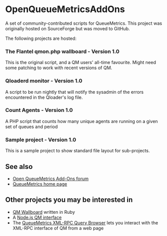 
OpenQueueMetricsAddOns
======================

A set of community-contributed scripts for QueueMetrics. This project was originally hosted on SourceForge but was moved to GitHub.

The following projects are hosted:

### The Flantel qmon.php wallboard - Version 1.0 
This is the original script, and a QM users' all-time favourite. Might need some
patching to work with recent versions of QM.
### Qloaderd monitor - Version 1.0 
A script to be run nightly that will notify the sysadmin of the errors encountered in the Qloader's log file.
### Count Agents - Version 1.0 
A PHP script that counts how many unique agents are running on a given set of queues and period
### Sample project - Version 1.0 
This is a sample project to show standard file layout for sub-projects.


See also
--------

* [Open QueueMetrics Add-Ons forum](http://forum.queuemetrics.com/index.php?board=14.0)
* [QueueMetrics home page](http://queuemetrics.com)

Other projects you may be interested in
---------------------------------------

* [QM Wallboard](https://github.com/WalterMondale/QM-Wallboard) written in Ruby
* A [Node.js QM interface](https://github.com/holidayextras/node-queuemetrics)
* The [QueueMetrics XML-RPC Query Browser](https://github.com/Loway/QueueMetricsXmlRpcBrowser) lets you interact with the XML-RPC interface of QM from a web page


